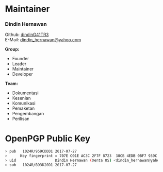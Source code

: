 # Maintainer
### Dindin Hernawan
Github: [dindinG41TR3](https://github.com/dindinG41TR3)  
E-Mail: <dindin_hernawan@yahoo.com>  

**Group:**
 * Founder
 * Leader
 * Maintainer
 * Developer

**Team:**
 * Dokumentasi
 * Kesenian
 * Komunikasi
 * Pemaketan
 * Pengembangan
 * Perilisan

# OpenPGP Public Key
```bash
> pub   1024R/959CDDD1 2017-07-27  
>      Key fingerprint = 707E C01E AC3C 2F7F 8723  30CB 4EDB 0BF7 959C DDD1  
> uid                  Dindin Hernawan (Xenta OS) <dindin_hernawan@yahoo.com>  
> sub   1024R/B93D20D1 2017-07-27  
```
